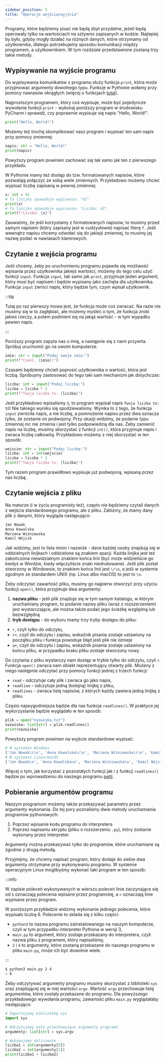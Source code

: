 ```yaml
---
sidebar_position: 5
title: "Operacje wejścia/wyjścia"
---
```


Programy, które będziemy pisać nie będą zbyt przydatne, jeżeli będą operowały
tylko na wartościach na sztywno zapisanych w kodzie. Najlepiej by było, gdyby
mogły działać na różnych danych, które otrzymamy od użytkownika, dlatego
potrzebujemy sposobu komunikacji między programem, a użytkownikiem. W tym
rozdziale przedstawione zostaną trzy takie metody.

## Wypisywanie na wyjście programu

Do wypisywania komunikatów z programu służy funkcja `print`, która może
przyjmować argumenty dowolnego typu. Funkcje w Pythonie wołamy przy pomocy
nawiasów okrągłych (więcej o funkcjach [tutaj](./6-functions.md)).

Najprostszym programem, który coś wypisuje, może być pojedyncze wywołanie funkcji
`print` - wykonaj poniższy program w środowisku PyCharm i sprawdź, czy poprawnie
wypisuje się napis "Hello, World!".

```python showLineNumbers
print("Hello, World!")
```

Możemy też trochę skomplikować nasz program i wypisać ten sam napis przy pomocy
zmiennej:

```python showLineNumbers
napis: str = "Hello, World!"
print(napis)
```

Powyższy program powinien zachować się tak samo jak ten z pierwszego przykładu.

W Pythonie mamy też dostęp do tzw. formatowanych napisów, które pozwalają
połączyć ze sobą wiele zmiennych. Przykładowo możemy chcieć wypisać liczbę
zapisaną w pewnej zmiennej:

```python showLineNumbers
x: int = 42
# Ta linijka spowoduje wypisanie: "42"
print(x)
# Ta linijka spowoduje wypisanie: "Liczba: 42"
print(f"Liczba: {x}")
```

Zauważmy, że jeśli korzystamy z formatowanych napisów, to musimy przed samym
napisem (który zapisany jest w cudzysłowie) napisać literę `f`. Jeśli wewnątrz
napisu chcemy odwołać się do jakiejś zmiennej, to musimy jej nazwę podać w
nawiasach klamrowych.

## Czytanie z wejścia programu

Jeśli chcemy, żeby po uruchomieniu programu pojawiła się możliwość wpisania
przez użytkownika jakiejś wartości, możemy do tego celu użyć funkcji `input`.
Funkcja `input`, tak samo jak `print`, przyjmuje jeden argument, który musi być
napisem i będzie wypisany jako zachęta dla użytkownika. Funkcja `input` zwróci
napis, który będzie tym, czym wpisał użytkownik.

:::tip

Tutaj po raz pierwszy mowa jest, że funkcja może coś zwracać. Na razie nie
musimy się w to zagłębiać, ale możemy myśleć o tym, że funkcja zrobi jakieś
rzeczy, a potem podmieni się na jakąś wartość - w tym wypadku pewien napis.

:::

Poniższy program zapyta nas o imię, a następnie się z nami przywita. Spróbuj
uruchomić go na swoim komputerze.

```python showLineNumbers
imie: str = input("Podaj swoje imie:")
print(f"Cześć, {imie}!")
```

Czasami będziemy chcieli poprosić użytkownika o wartość, która jest liczbą.
Spróbujmy zastosować do tego taki sam mechanizm jak dotychczas:

```python showLineNumbers
liczba: int = input("Podaj liczbę:")
liczba = liczba * 2
print(f"Twoja liczba to: {liczba}")
```

Jeśli przykładowo wpisalismy `5`, to program wypisał napis `Twoja liczba to: 55`!
Nie takiego wyniku się spodziewalismy. Wynika to z tego, że funkcja `input`
zwróciła napis, a nie liczbę, a pomnożenie napisu przez dwa oznacza tylko, że
zostanie on podwojony. Przy okazji widzimy, że podanie typu zmiennej nic nie
zmienia i jest tylko podpowiedzią dla nas. Żeby zamienić napis na liczbę, musimy
skorzystać z funkcji `int()`, która przyjmuje napis i zwraca liczbę całkowitą.
Przykładowo możemy z niej skorzystać w ten sposób:

```python showLineNumbers
wejscie: str = input("Podaj liczbę:")
liczba: int = int(wejscie)
liczba = liczba * 2
print(f"Twoja liczba to: {liczba}")
```

Tym razem program prawidłowo wypisuje już podwojoną, wpisaną przez nas liczbę.

## Czytanie wejścia z pliku

Na maturze (i w życiu programisty też), często nie będziemy czytali danych z
wejścia standardowego programu, ale z pliku. Załóżmy, że mamy dany plik z
danymi, który wygląda następująco:

```txt showLineNumbers
Jan Nowak
Anna Kowalska
Marzena Wiśniewska
Kamil Wójcik
```

Jak widzimy, jest to lista imion i nazwisk - dane każdej osoby znajdują się w
oddzielnych linijkach i oddzielone są znakiem spacji. Każda linijka jest też
zakończona niewidzialnym znakiem końca linii (być może widzieliście go kiedyś
w Wordzie, kiedy włączyliście znaki niedrukowane). Jeśli plik został stworzony
w Windowsie, to znakiem końca linii jest `\r\n`, a jeśli w systemie zgodnym ze
standardem UNIX (np. Linux albo macOS) to jest to `\n`.

Żeby odczytać zawartość pliku, musimy go najpierw otworzyć przy użyciu funkcji
`open()`, która przyjmuje dwa argumenty:

1. **nazwa pliku** - jeśli plik znajduje się w tym samym katalogu, w którym
   uruchamiany program, to podanie nazwy pliku (wraz z rozszerzeniem) jest
   wystarczające, ale można także podać jego ścieżkę względną lub bezwzględną
2. **tryb dostępu** - do wyboru mamy trzy tryby dostępu do pliku:
  - `r`, czyli tylko do odczytu,
  - `r+`, czyli do odczytu i zapisu, wskaźnik pisania zostaje ustawiony na
    początku pliku i funkcja powoduje błąd jeśli plik nie istnieje
  - `a+`, czyli do odczytu i zapisu, wskaźnik pisania zostaje ustawiony na
    końcu pliku, w przypadku braku pliku zostaje stworzony nowy

Do czytania z pliku wystarczy nam dostęp w trybie tylko do odczytu, czyli `r`.
Funkcja `open()` zwraca nam obiekt reprezentujący otwarty plik. Możeny z niego
następnie odczytać przy pomocy funkcji jednej z trzech funkcji:

- `read` - odczytuje cały plik i zwraca go jako napis,
- `readline` - odczytuje jedną (kolejną) linijkę z pliku,
- `readlines` - zwraca listę napisów, z których każdy zawiera jedną linijkę z
   pliku.

Często najwygodniejsza będzie dla nas funkcja `readlines()`. W praktyce jej
wykorzystanie będzie wyglądało w ten sposób:

```python showLineNumbers
plik = open("nazwiska.txt")
nazwiska: list[str] = plik.readlines()
print(nazwiska)
```

Powyższy program powinien na wyjście standardowe wypisać:
```python
# W systemie Windows
['Jan Nowak\r\n', 'Anna Kowalska\r\n', 'Marzena Wiśniewska\r\n', 'Kamil Wójcik\r\n']
# W systemie Linux/macOS
['Jan Nowak\n', 'Anna Kowalska\n', 'Marzena Wiśniewska\n', 'Kamil Wójcik\n']
```

Więcej o tym, jak korzystać z pozostałych funkcji jak i z funkcji `readlines()`
będzie po wprowadzeniu do naszego programu [pętli](./5-loops.md).

## Pobieranie argumentów programu

Naszym programom możemy także przekazywać parametry przez argumenty wykonania.
Do tej pory poznaliśmy dwie metody uruchamiania programów pythonowych:

1. Poprzez wpisanie kodu programu do interpretera
2. Poprzez napisaniu skryptu (pliku o rozszerzeniu `.py`), który zostanie
   wykonany przez interpreter.

Argumenty można przekazywać tylko do programów, które uruchamiane są zgodnie z
drugą metodą.

Przyjmijmy, że chcemy napisać program, który dodaje do siebie dwa argumenty
otrzymane przy wykonywaniu programu. W systemie operacyjnym Linux moglibyśmy
wykonać taki program w ten sposób:

:::info

W zapisie poleceń wykonywanych w wierszu poleceń linie zaczynające się od `$`
oznaczają polecenia wpisane przez programistę, a `>` oznaczają linie wypisane
przez program.

W poniższym przykładzie widzimy wykonanie jednego polecenia, które wypisało
liczbę 6. Polecenie to składa się z kilku części:

- `python3` to nazwa programu zainstalowanego na naszym komputerze, czyli w tym
  przypadku interpreter Pythona w wersji 3,
- `main.py` to argument, który zostaje przekazany do interpretera, czyli nazwa
  pliku z programem, który napisaliśmy,
- `2` i `4` to argumenty, które zostaną przekazane do naszego programu w pliku
  `main.py`, może ich być dowolnie wiele.

:::


```bash
$ python3 main.py 2 4
> 6
```

Żeby odczytywać argumenty programu musimy skorzystać z biblioteki `sys` oraz
znajdującej się w niej wartości `argv`. Wartość `argv` przechowuje listę
argumentów, które zostały przekazane do programu. Dla powyższego przykładowego
wywołania programu, zawartość pliku `main.py` wyglądałaby następująco:

```python showLineNumbers
# Importujemy bibliotekę sys
import sys

# Odczytujemy pole przechowujące argumenty programu
argumenty: list[str] = sys.argv

# Wykonujemy obliczenie
liczba1 = int(argumenty[0])
liczba2 = int(argumenty[1])
print(liczba1 + liczba2)
```
